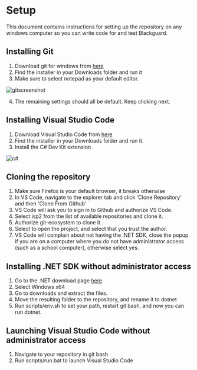 ﻿# Setup
This document contains instructions for setting up the repository on any windows computer so you can write code for and test Blackguard.

## Installing Git
1. Download git for windows from [here](https://git-scm.com/download/win)
2. Find the installer in your Downloads folder and run it
3. Make sure to select notepad as your default editor.

![gitscreenshot](https://github.com/ppebb/isp2/assets/36719558/45242652-99e1-488b-b989-7a5fa32b436c)

4. The remaining settings should all be default. Keep clicking next.

## Installing Visual Studio Code
1. Download Visual Studio Code from [here](https://code.visualstudio.com/)
2. Find the installer in your Downloads folder and run it.
3. Install the C# Dev Kit extension

![c#](https://github.com/ppebb/isp2/assets/36719558/e3954c63-aabc-45f6-8e16-f207604dbb68)

## Cloning the repository
1. Make sure Firefox is your default browser, it breaks otherwise
2. In VS Code, navigate to the explorer tab and click 'Clone Repository' and then 'Clone From Github'
3. VS Code will ask you to sign in to Github and authorize VS Code.
4. Select isp2 from the list of available repositories and clone it.
5. Authorize git-ecosystem to clone it.
6. Select to open the project, and select that you trust the author.
7. VS Code will complain about not having the .NET SDK, close the popup if you are on a computer where you do not have administrator access (such as a school computer), otherwise select yes.

## Installing .NET SDK without administrator access
1. Go to the .NET download page [here](https://dotnet.microsoft.com/en-us/download/dotnet/8.0)
2. Select Windows x64
3. Go to downloads and extract the files.
4. Move the resulting folder to the repository, and rename it to dotnet
5. Run scripts/env.sh to set your path, restart git bash, and now you can run dotnet.

## Launching Visual Studio Code without administrator access
1. Navigate to your repository in git bash
2. Run scripts/run.bat to launch Visual Studio Code
